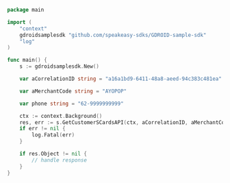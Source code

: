 <!-- Start SDK Example Usage [usage] -->
```go
package main

import (
	"context"
	gdroidsamplesdk "github.com/speakeasy-sdks/GDROID-sample-sdk"
	"log"
)

func main() {
	s := gdroidsamplesdk.New()

	var aCorrelationID string = "a16a1bd9-6411-48a8-aeed-94c383c481ea"

	var aMerchantCode string = "AYOPOP"

	var phone string = "62-9999999999"

	ctx := context.Background()
	res, err := s.GetCustomerSCardsAPI(ctx, aCorrelationID, aMerchantCode, phone)
	if err != nil {
		log.Fatal(err)
	}

	if res.Object != nil {
		// handle response
	}
}

```
<!-- End SDK Example Usage [usage] -->